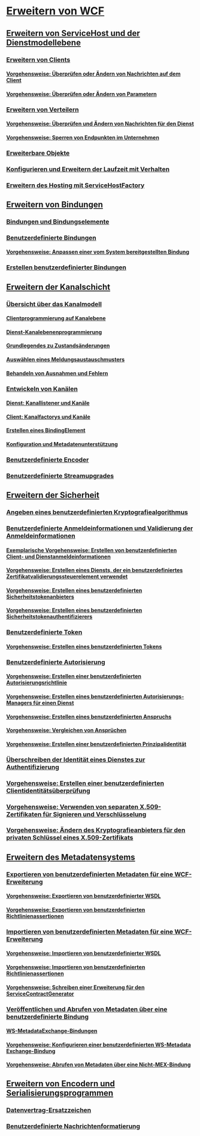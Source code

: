 # [Erweitern von WCF](index.md)
## [Erweitern von ServiceHost und der Dienstmodellebene](extending-servicehost-and-the-service-model-layer.md)
### [Erweitern von Clients](extending-clients.md)
#### [Vorgehensweise: Überprüfen oder Ändern von Nachrichten auf dem Client](how-to-inspect-or-modify-messages-on-the-client.md)
#### [Vorgehensweise: Überprüfen oder Ändern von Parametern](how-to-inspect-or-modify-parameters.md)
### [Erweitern von Verteilern](extending-dispatchers.md)
#### [Vorgehensweise: Überprüfen und Ändern von Nachrichten für den Dienst](how-to-inspect-and-modify-messages-on-the-service.md)
#### [Vorgehensweise: Sperren von Endpunkten im Unternehmen](how-to-lock-down-endpoints-in-the-enterprise.md)
### [Erweiterbare Objekte](extensible-objects.md)
### [Konfigurieren und Erweitern der Laufzeit mit Verhalten](configuring-and-extending-the-runtime-with-behaviors.md)
### [Erweitern des Hosting mit ServiceHostFactory](extending-hosting-using-servicehostfactory.md)
## [Erweitern von Bindungen](extending-bindings.md)
### [Bindungen und Bindungselemente](bindings-and-binding-elements.md)
### [Benutzerdefinierte Bindungen](custom-bindings.md)
#### [Vorgehensweise: Anpassen einer vom System bereitgestellten Bindung](how-to-customize-a-system-provided-binding.md)
### [Erstellen benutzerdefinierter Bindungen](creating-user-defined-bindings.md)
## [Erweitern der Kanalschicht](extending-the-channel-layer.md)
### [Übersicht über das Kanalmodell](channel-model-overview.md)
#### [Clientprogrammierung auf Kanalebene](client-channel-level-programming.md)
#### [Dienst-Kanalebenenprogrammierung](service-channel-level-programming.md)
#### [Grundlegendes zu Zustandsänderungen](understanding-state-changes.md)
#### [Auswählen eines Meldungsaustauschmusters](choosing-a-message-exchange-pattern.md)
#### [Behandeln von Ausnahmen und Fehlern](handling-exceptions-and-faults.md)
### [Entwickeln von Kanälen](developing-channels.md)
#### [Dienst: Kanallistener und Kanäle](service-channel-listeners-and-channels.md)
#### [Client: Kanalfactorys und Kanäle](client-channel-factories-and-channels.md)
#### [Erstellen eines BindingElement](creating-a-bindingelement.md)
#### [Konfiguration und Metadatenunterstützung](configuration-and-metadata-support.md)
### [Benutzerdefinierte Encoder](custom-encoders.md)
### [Benutzerdefinierte Streamupgrades](custom-stream-upgrades.md)
## [Erweitern der Sicherheit](extending-security.md)
### [Angeben eines benutzerdefinierten Kryptografiealgorithmus](specifying-a-custom-crypto-algorithm.md)
### [Benutzerdefinierte Anmeldeinformationen und Validierung der Anmeldeinformationen](custom-credential-and-credential-validation.md)
#### [Exemplarische Vorgehensweise: Erstellen von benutzerdefinierten Client- und Dienstanmeldeinformationen](walkthrough-creating-custom-client-and-service-credentials.md)
#### [Vorgehensweise: Erstellen eines Diensts, der ein benutzerdefiniertes Zertifikatvalidierungssteuerelement verwendet](how-to-create-a-service-that-employs-a-custom-certificate-validator.md)
#### [Vorgehensweise: Erstellen eines benutzerdefinierten Sicherheitstokenanbieters](how-to-create-a-custom-security-token-provider.md)
#### [Vorgehensweise: Erstellen eines benutzerdefinierten Sicherheitstokenauthentifizierers](how-to-create-a-custom-security-token-authenticator.md)
### [ Benutzerdefinierte Token](custom-tokens.md)
#### [Vorgehensweise: Erstellen eines benutzerdefinierten Tokens](how-to-create-a-custom-token.md)
### [Benutzerdefinierte Autorisierung](custom-authorization.md)
#### [Vorgehensweise: Erstellen einer benutzerdefinierten Autorisierungsrichtlinie](how-to-create-a-custom-authorization-policy.md)
#### [Vorgehensweise: Erstellen eines benutzerdefinierten Autorisierungs-Managers für einen Dienst](how-to-create-a-custom-authorization-manager-for-a-service.md)
#### [Vorgehensweise: Erstellen eines benutzerdefinierten Anspruchs](how-to-create-a-custom-claim.md)
#### [Vorgehensweise: Vergleichen von Ansprüchen](how-to-compare-claims.md)
#### [Vorgehensweise: Erstellen einer benutzerdefinierten Prinzipalidentität](how-to-create-a-custom-principal-identity.md)
### [Überschreiben der Identität eines Dienstes zur Authentifizierung](overriding-the-identity-of-a-service-for-authentication.md)
### [Vorgehensweise: Erstellen einer benutzerdefinierten Clientidentitätsüberprüfung](how-to-create-a-custom-client-identity-verifier.md)
### [Vorgehensweise: Verwenden von separaten X.509-Zertifikaten für Signieren und Verschlüsselung](how-to-use-separate-x-509-certificates-for-signing-and-encryption.md)
### [Vorgehensweise: Ändern des Kryptografieanbieters für den privaten Schlüssel eines X.509-Zertifikats](change-cryptographic-provider-x509-certificate-private-key.md)
## [Erweitern des Metadatensystems](extending-the-metadata-system.md)
### [Exportieren von benutzerdefinierten Metadaten für eine WCF-Erweiterung](exporting-custom-metadata-for-a-wcf-extension.md)
#### [Vorgehensweise: Exportieren von benutzerdefinierter WSDL](how-to-export-custom-wsdl.md)
#### [Vorgehensweise: Exportieren von benutzerdefinierten Richtlinienassertionen](how-to-export-custom-policy-assertions.md)
### [Importieren von benutzerdefinierten Metadaten für eine WCF-Erweiterung](importing-custom-metadata-for-a-wcf-extension.md)
#### [Vorgehensweise: Importieren von benutzerdefinierter WSDL](how-to-import-custom-wsdl.md)
#### [Vorgehensweise: Importieren von benutzerdefinierten Richtlinienassertionen](how-to-import-custom-policy-assertions.md)
#### [Vorgehensweise: Schreiben einer Erweiterung für den ServiceContractGenerator](how-to-write-an-extension-for-the-servicecontractgenerator.md)
### [Veröffentlichen und Abrufen von Metadaten über eine benutzerdefinierte Bindung](publishing-and-retrieving-metadata-over-a-custom-binding.md)
#### [WS-MetadataExchange-Bindungen](ws-metadataexchange-bindings.md)
#### [Vorgehensweise: Konfigurieren einer benutzerdefinierten WS-Metadata Exchange-Bindung](how-to-configure-a-custom-ws-metadata-exchange-binding.md)
#### [Vorgehensweise: Abrufen von Metadaten über eine Nicht-MEX-Bindung](how-to-retrieve-metadata-over-a-non-mex-binding.md)
## [Erweitern von Encodern und Serialisierungsprogrammen](extending-encoders-and-serializers.md)
### [Datenvertrag-Ersatzzeichen](data-contract-surrogates.md)
### [Benutzerdefinierte Nachrichtenformatierung](custom-message-formatters.md)

